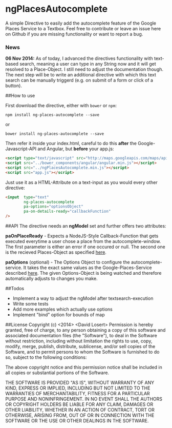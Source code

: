 ngPlacesAutocomplete
====================

A simple Directive to easily add the autocomplete feature of the Google Places Service to a Textbox. 
Feel free to contribute or leave an issue here on Github if you are missing functionality or want to report
a bug.

### News
**06 Nov 2014:**
As of today, I advanced the directives functionality with text-based search, meaning a user can type in any String now
and it will get resolved to a Place-Object. I still need to adjust the documentation though. The next step will be to
write an additional directive with which this text search can be manually triggerd (e.g. on submit of a form or click 
of a button). 

##How to use

First download the directive, either with `bower` or `npm`:

    npm install ng-places-autocomplete --save

or 

    bower install ng-places-autocomplete --save

Then refer it inside your index.html, careful to do this **after** the Google-Javascript-API and Angular, but **before** your 
app.js:

```HTML
<script type="text/javascript" src="http://maps.googleapis.com/maps/api/js?libraries=places&sensor=false"></script>
<script src="../bower_components/angular/angular.min.js"></script>
<script src="../ngPlacesAutocomplete.min.js"></script>
<script src="app.js"></script>
```

Just use it as a HTML-Attribute on a text-input as you would every other directive:

```HTML
<input  type="text" 
        ng-places-autocomplete 
        pa-options="optionsObject" 
        pa-on-details-ready="callbackFunction"
/> 
```

##API
The directive needs an **ngModel** set and further offers two attributes:

**paOnPlaceReady** - Expects a NodeJS-Style Callback-Function that gets executed everytime a user chose a place from the autocomplete-window. The first parameter is either
an error if one occured or null. The second one is the recieved Places-Object as specified [here](https://developers.google.com/maps/documentation/javascript/reference?hl=FR#PlaceResult).

**paOptions** (optional) - The Options Object to configure the autocomplete-service. It takes the exact same values as
the Google-Places-Service described [here](https://developers.google.com/maps/documentation/javascript/reference#AutocompleteOptions). 
The given Options-Object is being watched and therefore automatically adjusts to changes you make.

##Todos
* Implement a way to adjust the ngModel after textsearch-execution
* Write some tests
* Add more examples which actually use options
* Implement "bind" option for bounds of map


##License
Copyright (c) \<2014\> \<David Losert\>
Permission is hereby granted, free of charge, to any person obtaining a copy of this software and associated documentation files (the "Software"), to deal in the Software without restriction, including without limitation the rights to use, copy, modify, merge, publish, distribute, sublicense, and/or sell copies of the Software, and to permit persons to whom the Software is furnished to do so, subject to the following conditions:

The above copyright notice and this permission notice shall be included in all copies or substantial portions of the Software.

THE SOFTWARE IS PROVIDED "AS IS", WITHOUT WARRANTY OF ANY KIND, EXPRESS OR IMPLIED, INCLUDING BUT NOT LIMITED TO THE WARRANTIES OF MERCHANTABILITY, FITNESS FOR A PARTICULAR PURPOSE AND NONINFRINGEMENT. IN NO EVENT SHALL THE AUTHORS OR COPYRIGHT HOLDERS BE LIABLE FOR ANY CLAIM, DAMAGES OR OTHER LIABILITY, WHETHER IN AN ACTION OF CONTRACT, TORT OR OTHERWISE, ARISING FROM, OUT OF OR IN CONNECTION WITH THE SOFTWARE OR THE USE OR OTHER DEALINGS IN THE SOFTWARE.
